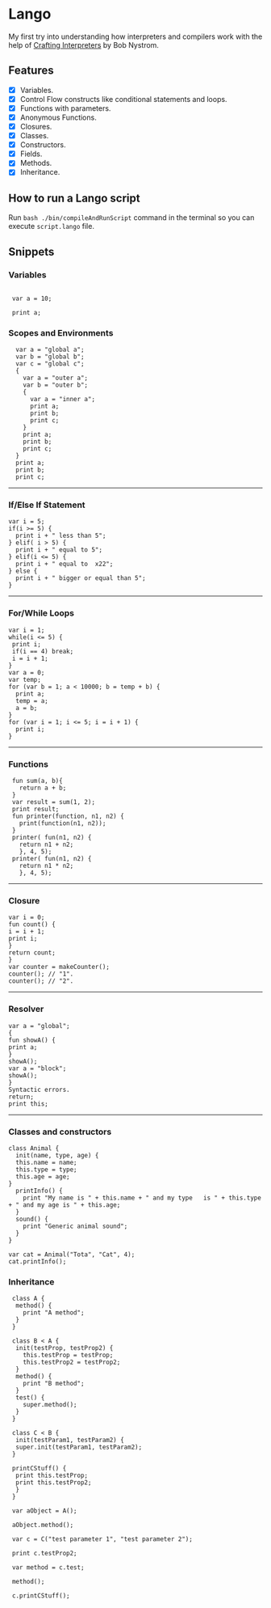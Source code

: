 # Lango

My first try into understanding how interpreters and compilers work with the help of [Crafting Interpreters](1) by Bob Nystrom.

## Features

- [x] Variables.
- [x] Control Flow constructs like conditional statements and loops.
- [x] Functions with parameters.
- [x] Anonymous Functions.
- [x] Closures.
- [x] Classes.
- [x] Constructors.
- [x] Fields.
- [x] Methods.
- [x] Inheritance.

## How to run a Lango script

Run `bash ./bin/compileAndRunScript` command in the terminal so you can execute `script.lango` file.

## Snippets

### Variables

```print 9 * 5 + 5;

 var a = 10;

 print a;
```

### Scopes and Environments

```
  var a = "global a";
  var b = "global b";
  var c = "global c";
  {
    var a = "outer a";
    var b = "outer b";
    {
      var a = "inner a";
      print a;
      print b;
      print c;
    }
    print a;
    print b;
    print c;
  }
  print a;
  print b;
  print c;

```

---

### If/Else If Statement

```
var i = 5;
if(i >= 5) {
  print i + " less than 5";
} elif( i > 5) {
  print i + " equal to 5";
} elif(i <= 5) {
  print i + " equal to  x22";
} else {
  print i + " bigger or equal than 5";
}

```

---

### For/While Loops

```
var i = 1;
while(i <= 5) {
 print i;
 if(i == 4) break;
 i = i + 1;
}
var a = 0;
var temp;
for (var b = 1; a < 10000; b = temp + b) {
  print a;
  temp = a;
  a = b;
}
for (var i = 1; i <= 5; i = i + 1) {
  print i;
}
```

---

### Functions

```
 fun sum(a, b){
   return a + b;
 }
 var result = sum(1, 2);
 print result;
 fun printer(function, n1, n2) {
   print(function(n1, n2));
 }
 printer( fun(n1, n2) {
   return n1 + n2;
   }, 4, 5);
 printer( fun(n1, n2) {
   return n1 * n2;
   }, 4, 5);
```

---

### Closure

```fun makeCounter() {
var i = 0;
fun count() {
i = i + 1;
print i;
}
return count;
}
var counter = makeCounter();
counter(); // "1".
counter(); // "2".
```

---

### Resolver

```
var a = "global";
{
fun showA() {
print a;
}
showA();
var a = "block";
showA();
}
Syntactic errors.
return;
print this;

```

---

### Classes and constructors

```
class Animal {
  init(name, type, age) {
  this.name = name;
  this.type = type;
  this.age = age;
}
  printInfo() {
    print "My name is " + this.name + " and my type   is " + this.type + " and my age is " + this.age;
  }
  sound() {
    print "Generic animal sound";
  }
}

var cat = Animal("Tota", "Cat", 4);
cat.printInfo();

```

### Inheritance

```
 class A {
  method() {
    print "A method";
  }
 }

 class B < A {
  init(testProp, testProp2) {
    this.testProp = testProp;
    this.testProp2 = testProp2;
  }
  method() {
    print "B method";
  }
  test() {
    super.method();
  }
 }

 class C < B {
  init(testParam1, testParam2) {
  super.init(testParam1, testParam2);
 }

 printCStuff() {
  print this.testProp;
  print this.testProp2;
  }
 }

 var aObject = A();

 aObject.method();

 var c = C("test parameter 1", "test parameter 2");

 print c.testProp2;

 var method = c.test;

 method();

 c.printCStuff();
```
